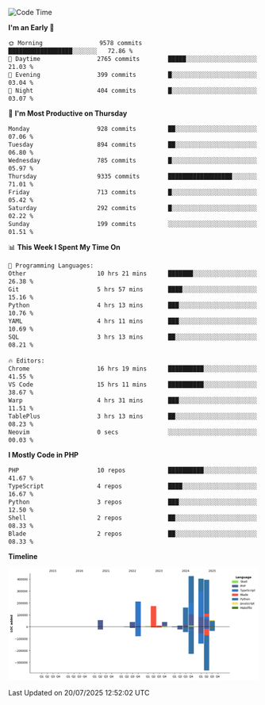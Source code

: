 <!--START_SECTION:waka-->
![Code Time](http://img.shields.io/badge/Code%20Time-3%2C857%20hrs%2035%20mins-blue)

**I'm an Early 🐤** 

```text
🌞 Morning                9578 commits        ██████████████████░░░░░░░   72.86 % 
🌆 Daytime                2765 commits        █████░░░░░░░░░░░░░░░░░░░░   21.03 % 
🌃 Evening                399 commits         █░░░░░░░░░░░░░░░░░░░░░░░░   03.04 % 
🌙 Night                  404 commits         █░░░░░░░░░░░░░░░░░░░░░░░░   03.07 % 
```
📅 **I'm Most Productive on Thursday** 

```text
Monday                   928 commits         ██░░░░░░░░░░░░░░░░░░░░░░░   07.06 % 
Tuesday                  894 commits         ██░░░░░░░░░░░░░░░░░░░░░░░   06.80 % 
Wednesday                785 commits         █░░░░░░░░░░░░░░░░░░░░░░░░   05.97 % 
Thursday                 9335 commits        ██████████████████░░░░░░░   71.01 % 
Friday                   713 commits         █░░░░░░░░░░░░░░░░░░░░░░░░   05.42 % 
Saturday                 292 commits         █░░░░░░░░░░░░░░░░░░░░░░░░   02.22 % 
Sunday                   199 commits         ░░░░░░░░░░░░░░░░░░░░░░░░░   01.51 % 
```


📊 **This Week I Spent My Time On** 

```text
💬 Programming Languages: 
Other                    10 hrs 21 mins      ███████░░░░░░░░░░░░░░░░░░   26.38 % 
Git                      5 hrs 57 mins       ████░░░░░░░░░░░░░░░░░░░░░   15.16 % 
Python                   4 hrs 13 mins       ███░░░░░░░░░░░░░░░░░░░░░░   10.76 % 
YAML                     4 hrs 11 mins       ███░░░░░░░░░░░░░░░░░░░░░░   10.69 % 
SQL                      3 hrs 13 mins       ██░░░░░░░░░░░░░░░░░░░░░░░   08.21 % 

🔥 Editors: 
Chrome                   16 hrs 19 mins      ██████████░░░░░░░░░░░░░░░   41.55 % 
VS Code                  15 hrs 11 mins      ██████████░░░░░░░░░░░░░░░   38.67 % 
Warp                     4 hrs 31 mins       ███░░░░░░░░░░░░░░░░░░░░░░   11.51 % 
TablePlus                3 hrs 13 mins       ██░░░░░░░░░░░░░░░░░░░░░░░   08.23 % 
Neovim                   0 secs              ░░░░░░░░░░░░░░░░░░░░░░░░░   00.03 % 
```

**I Mostly Code in PHP** 

```text
PHP                      10 repos            ██████████░░░░░░░░░░░░░░░   41.67 % 
TypeScript               4 repos             ████░░░░░░░░░░░░░░░░░░░░░   16.67 % 
Python                   3 repos             ███░░░░░░░░░░░░░░░░░░░░░░   12.50 % 
Shell                    2 repos             ██░░░░░░░░░░░░░░░░░░░░░░░   08.33 % 
Blade                    2 repos             ██░░░░░░░░░░░░░░░░░░░░░░░   08.33 % 
```



**Timeline**

![Lines of Code chart](https://raw.githubusercontent.com/abrahamgreyson/abrahamgreyson/main/assets/bar_graph.png)


 Last Updated on 20/07/2025 12:52:02 UTC
<!--END_SECTION:waka-->
